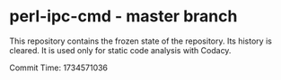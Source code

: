 # perl-ipc-cmd - master branch

This repository contains the frozen state of the repository.
Its history is cleared. It is used only for static code
analysis with Codacy.

Commit Time: 1734571036